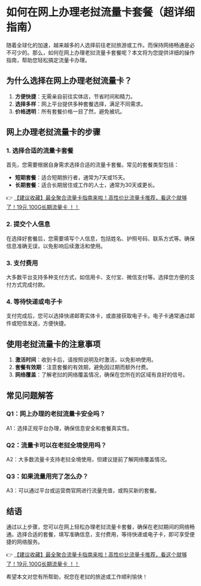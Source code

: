 # 如何在网上办理老挝流量卡套餐（超详细指南）

随着全球化的加速，越来越多的人选择前往老挝旅游或工作。而保持网络畅通是必不可少的。那么，如何在网上办理老挝流量卡套餐呢？本文将为您提供详细的操作指南，帮助您轻松搞定流量卡办理。

## 为什么选择在网上办理老挝流量卡？

1. **方便快捷**：无需亲自前往实体店，节省时间和精力。
2. **选择多样**：网上平台提供多种套餐选择，满足不同需求。
3. **价格透明**：所有套餐价格一目了然，避免被坑。

## 网上办理老挝流量卡的步骤

### 1. 选择合适的流量卡套餐

首先，您需要根据自身需求选择合适的流量卡套餐。常见的套餐类型包括：

- **短期套餐**：适合短期旅行者，通常为7天或15天。
- **长期套餐**：适合长期居住或工作的人士，通常为30天或更长。

👉 [【建议收藏】最全聚合流量卡指南来啦！高性价比流量卡推荐，看这个就够了！19元 100G长期流量卡 ！！](https://bit.ly/Liuliangka)

### 2. 提交个人信息

在选择好套餐后，您需要填写个人信息，包括姓名、护照号码、联系方式等。确保信息准确无误，以免影响后续激活和使用。

### 3. 支付费用

大多数平台支持多种支付方式，如信用卡、支付宝、微信支付等。选择您方便的支付方式完成付款。

### 4. 等待快递或电子卡

支付完成后，您可以选择快递邮寄实体卡，或直接获取电子卡。电子卡通常通过邮件或短信发送，方便快捷。

## 使用老挝流量卡的注意事项

1. **激活时间**：收到卡后，请按照说明及时激活，以免影响使用。
2. **套餐有效期**：注意套餐的有效期，避免因过期而额外付费。
3. **网络覆盖**：了解老挝的网络覆盖情况，确保在您所在的区域有良好的信号。

## 常见问题解答

### Q1：网上办理的老挝流量卡安全吗？

A1：选择正规平台办理，确保信息安全和套餐真实性。

### Q2：流量卡可以在老挝全境使用吗？

A2：大多数流量卡支持老挝全境使用，但建议提前了解网络覆盖情况。

### Q3：如果流量用完了怎么办？

A3：可以通过平台或运营商官网进行流量充值，或购买新的套餐。

## 结语

通过以上步骤，您可以在网上轻松办理老挝流量卡套餐，确保在老挝期间的网络畅通。选择合适的套餐，填写准确信息，支付费用，等待快递或电子卡，即可享受便捷的网络服务。

👉 [【建议收藏】最全聚合流量卡指南来啦！高性价比流量卡推荐，看这个就够了！19元 100G长期流量卡 ！！](https://bit.ly/Liuliangka)

希望本文对您有所帮助，祝您在老挝的旅途或工作顺利愉快！
